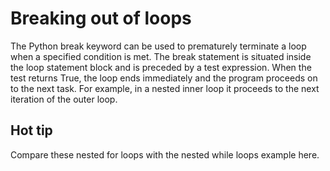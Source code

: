 # Breaking out of loops

The Python break keyword can be used to prematurely terminate a loop when a
specified condition is met. The break statement is situated inside the loop
statement block and is preceded by a test expression. When the test returns True,
the loop ends immediately and the program proceeds on to the next task. For
example, in a nested inner loop it proceeds to the next iteration of the outer loop.

## Hot tip
Compare these nested for loops with the nested while loops example here.